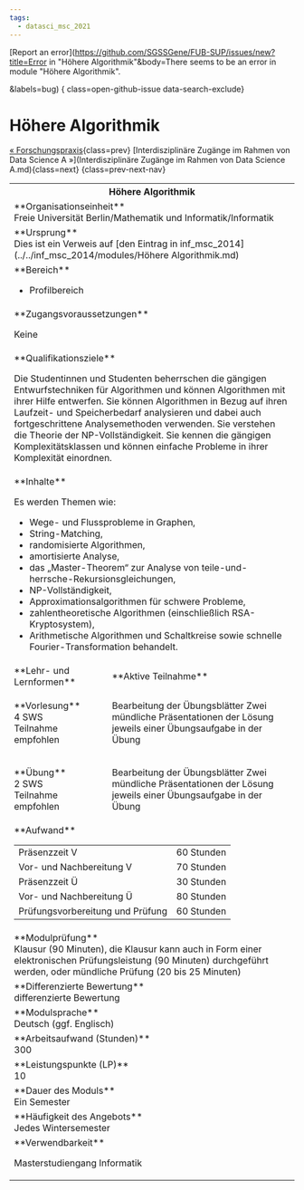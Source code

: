 ```yaml
---
tags:
  - datasci_msc_2021
---
```

[Report an error](https://github.com/SGSSGene/FUB-SUP/issues/new?title=Error in "Höhere Algorithmik"&body=There seems to be an error in module "Höhere Algorithmik".

<Describe here a slightly more detailed description of what is wrong>&labels=bug)
{ class=open-github-issue data-search-exclude}

# Höhere Algorithmik

[« Forschungspraxis](Forschungspraxis.md){class=prev}
[Interdisziplinäre Zugänge im Rahmen von Data Science A »](Interdisziplinäre Zugänge im Rahmen von Data Science A.md){class=next}
{class=prev-next-nav}

<table markdown id="moduledesc">
<tr markdown class="moduledesc_head"><th colspan="2">Höhere Algorithmik </th></tr>
<tr markdown><td colspan="2">**Organisationseinheit**   <br>Freie Universität Berlin/Mathematik und Informatik/Informatik</td></tr>
<tr markdown><td colspan="2">**Ursprung**<br>Dies ist ein Verweis auf [den Eintrag in inf_msc_2014](../../inf_msc_2014/modules/Höhere Algorithmik.md)</td></tr>
<tr markdown><td colspan="2">**Bereich**<br>


- Profilbereich

</td></tr>

<tr markdown><td colspan="2">**Zugangsvoraussetzungen** <br>

Keine


</td></tr>
<tr markdown><td colspan="2">**Qualifikationsziele**    <br>

Die Studentinnen und Studenten beherrschen die gängigen Entwurfstechniken
für Algorithmen und können Algorithmen mit ihrer Hilfe entwerfen. Sie können
Algorithmen in Bezug auf ihren Laufzeit- und Speicherbedarf analysieren und
dabei auch fortgeschrittene Analysemethoden verwenden. Sie verstehen die
Theorie der NP-Vollständigkeit. Sie kennen die gängigen Komplexitätsklassen
und können einfache Probleme in ihrer Komplexität einordnen.


</td></tr>
<tr markdown><td colspan="2">**Inhalte**                <br>

Es werden Themen wie:

- Wege- und Flussprobleme in Graphen,
- String-Matching,
- randomisierte Algorithmen,
- amortisierte Analyse,
- das „Master-Theorem“ zur Analyse von
  teile-und-herrsche-Rekursionsgleichungen,
- NP-Vollständigkeit,
- Approximationsalgorithmen für schwere Probleme,
- zahlentheoretische Algorithmen (einschließlich RSA-Kryptosystem),
- Arithmetische Algorithmen und Schaltkreise sowie schnelle
  Fourier-Transformation behandelt.


</td></tr>

<tr markdown><td>**Lehr- und Lernformen**</td><td>**Aktive Teilnahme**</td></tr>
<tr markdown><td> **Vorlesung** <br>4 SWS <br> Teilnahme empfohlen</td><td>

Bearbeitung der Übungsblätter
Zwei mündliche Präsentationen der Lösung jeweils einer Übungsaufgabe in der Übung
</td></tr>
<tr markdown><td> **Übung** <br>2 SWS <br> Teilnahme empfohlen</td><td>

Bearbeitung der Übungsblätter
Zwei mündliche Präsentationen der Lösung jeweils einer Übungsaufgabe in der Übung
</td></tr>
<tr markdown><td colspan="2">**Aufwand**                <br>
<table class="aufwand_table">
<tr><td>Präsenzzeit V</td><td>60 Stunden</td></tr>
<tr><td>Vor- und Nachbereitung V</td><td>70 Stunden</td></tr>
<tr><td>Präsenzzeit Ü</td><td>30 Stunden</td></tr>
<tr><td>Vor- und Nachbereitung Ü</td><td>80 Stunden</td></tr>
<tr><td>Prüfungsvorbereitung und Prüfung</td><td>60 Stunden</td></tr>
</table>

</td></tr>
<tr markdown><td colspan="2">**Modulprüfung**             <br>Klausur (90 Minuten), die Klausur kann auch in Form einer elektronischen
Prüfungsleistung (90 Minuten) durchgeführt werden, oder mündliche Prüfung
(20 bis 25 Minuten)


</td></tr>
<tr markdown><td colspan="2">**Differenzierte Bewertung** <br>differenzierte Bewertung

</td></tr>
<tr markdown><td colspan="2">**Modulsprache**             <br>Deutsch (ggf. Englisch)</td></tr>
<tr markdown><td colspan="2">**Arbeitsaufwand (Stunden)** <br>300</td></tr>
<tr markdown><td colspan="2">**Leistungspunkte (LP)**     <br>10</td></tr>
<tr markdown><td colspan="2">**Dauer des Moduls**         <br>Ein Semester</td></tr>
<tr markdown><td colspan="2">**Häufigkeit des Angebots**  <br>Jedes Wintersemester</td></tr>
<tr markdown><td colspan="2">**Verwendbarkeit**           <br>

Masterstudiengang Informatik


</td></tr>

</table>
